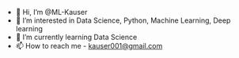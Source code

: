 - 👋 Hi, I’m @ML-Kauser
- 👀 I’m interested in Data Science, Python, Machine Learning, Deep learning
- 🌱 I’m currently learning Data Science
- 📫 How to reach me - kauser001@gmail.com

<!---
ML-Kauser/ML-Kauser is a ✨ special ✨ repository because its `README.md` (this file) appears on your GitHub profile.
You can click the Preview link to take a look at your changes.
--->
